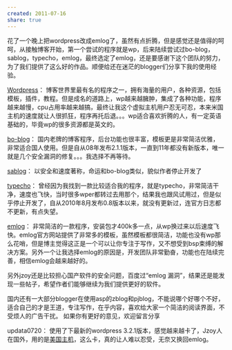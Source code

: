 ```yaml
---
created: 2011-07-16
share: true
---
```

花了一个晚上把wordpress改成emlog了，虽然有点折腾，但是感觉还是值得的呵呵，从接触博客开始，第一个尝试的程序就是wp，后来陆续尝试过bo-blog，sablog，typecho，emlog，最终选定了emlog，还是要感谢下这个团队的努力，为了我们提供了这么好的作品。顺便给还在迷茫的blogger们分享下我的使用经验。 

[Wordpress](http://cn.wordpress.org/)： 博客世界里最有名的程序之一，拥有海量的用户，各种资源，包括模板，插件，教程。但是成名的道路上，wp越来越臃肿，集成了各种功能，程序越来越慢，cpu占用率越来越搞，最终让我这个虚拟主机用户忍无可忍，本来米国主机的速度就让人很抓狂，程序再托后退。。。wp适合喜欢折腾的人，有一定英语基础的，毕竟wp的很多资源都是英文的。 

[bo-blog](http://www.bo-blog.com)： 国内老牌的博客程序，后台功能也很丰富，模板更是非常简洁优雅，非常适合国人使用。但是自从08年发布2.1.1版本，一直到11年都没有新版本，唯一就是几个安全漏洞的修复。。。我选择不再等待。 <!--more-->

[sablog](http://www.sablog.net/)： 以安全和速度著称，命运和bo-blog类似，貌似作者停止开发了 

[typecho](http://typecho.org/)： 曾经因为我找到一款比较适合我的程序，就是typecho，非常简洁干净，速度也飞快，当时很多wper都转过去用那个，结果我也跟风试用过，但是似乎停止开发了，自从2010年8月发布0.8版本以来，就没有更新过，连官方日志都不更新，有点失望。 

[emlog](http://www.emlog.net)： 非常简洁的一款程序，安装包才400k多一点，从wp换过来以后速度飞快。emlog官方网站提供了非常多的模板，虽然模板都很简洁，功能也没有wp那么花哨，但是博主觉得这正是一个可以让你专注于写作，又不想受到bsp束缚的解决方案。另外一个让我选择emlog的原因是，开发团队非常勤奋，功能也在陆续完善，相信emlog会越来越好的。 

另外jzoy还是比较担心国产软件的安全问题，百度过“emlog 漏洞”，结果还是能发现一些帖子，希望作者们能够继续为我们提供更好的软件。 

国内还有一大部分blogger在使用asp的zblog和pjblog，不能说哪个好哪个不好，适合自己的才是王道，专注写作，在乎内容，喜欢给大家一个简洁的阅读界面，不受烦人的广告干扰。 如果你有更好的意见，欢迎留言分享 

updata0720： 使用了下最新的wordpress 3.2.1版本，感觉越来越卡了，Jzoy人在国外，用的是[美国主机](http://billing.meyu.net/aff.php?aff=068)，这么卡，真的让人难以忍受，无奈又换回emlog。